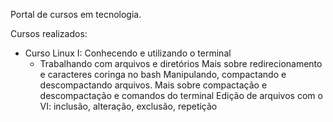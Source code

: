 Portal de cursos em tecnologia.

Cursos realizados:
  * Curso Linux I: Conhecendo e utilizando o terminal
     - Trabalhando com arquivos e diretórios
       Mais sobre redirecionamento e caracteres coringa no bash
       Manipulando, compactando e descompactando arquivos.
       Mais sobre compactação e descompactação e comandos do terminal
       Edição de arquivos com o VI: inclusão, alteração, exclusão, repetição
